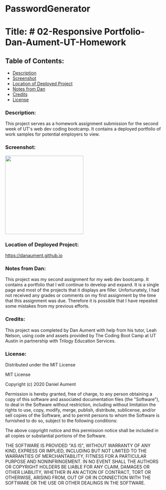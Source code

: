 # PasswordGenerator

# Title: # 02-Responsive Portfolio-Dan-Aument-UT-Homework

## Table of Contents:
* [Description](#Description)
* [Screenshot](#Screenshot)
* [Location of Deployed Project](#Location)
* [Notes from Dan](#Notes)
* [Credits](#Credits)
* [License](#License)

### <a name="Description">Description:</a>
This project serves as a homework assignment submission for the second week of UT's web dev coding bootcamp.  It contains a deployed portfolio of work samples for potential employers to view.

### <a name="Screenshot">Screenshot: </a>
<img src="./assets/images/responsivePortfolioScreenshot.png" width="250x" />

### <a name="Location">Location of Deployed Project:</a>
https://danaument.github.io

### <a name="Notes">Notes from Dan:  </a>

This project was my second assignment for my web dev bootcamp.  It contains a portfolio that I will continue to develop and expand. It is a single page and most of the projects that it displays are filler.
Unfortunately, I had not received any grades or comments on my first assignment by the time that this assignment was due.  Therefore it is possible that I have repeated some mistakes from my previous efforts.

### <a name="Credits">Credits: </a>
This project was completed by Dan Aument with help from his tutor, Leah Nelson, using code and assets provided by The Coding Boot Camp at UT Austin in partnership with Trilogy Education Services.  

### <a name="License">License: </a>

Distributed under the MIT License

MIT License

Copyright (c) 2020 Daniel Aument

Permission is hereby granted, free of charge, to any person obtaining a copy
of this software and associated documentation files (the "Software"), to deal
in the Software without restriction, including without limitation the rights
to use, copy, modify, merge, publish, distribute, sublicense, and/or sell
copies of the Software, and to permit persons to whom the Software is
furnished to do so, subject to the following conditions:

The above copyright notice and this permission notice shall be included in all
copies or substantial portions of the Software.

THE SOFTWARE IS PROVIDED "AS IS", WITHOUT WARRANTY OF ANY KIND, EXPRESS OR
IMPLIED, INCLUDING BUT NOT LIMITED TO THE WARRANTIES OF MERCHANTABILITY,
FITNESS FOR A PARTICULAR PURPOSE AND NONINFRINGEMENT. IN NO EVENT SHALL THE
AUTHORS OR COPYRIGHT HOLDERS BE LIABLE FOR ANY CLAIM, DAMAGES OR OTHER
LIABILITY, WHETHER IN AN ACTION OF CONTRACT, TORT OR OTHERWISE, ARISING FROM,
OUT OF OR IN CONNECTION WITH THE SOFTWARE OR THE USE OR OTHER DEALINGS IN THE
SOFTWARE.
